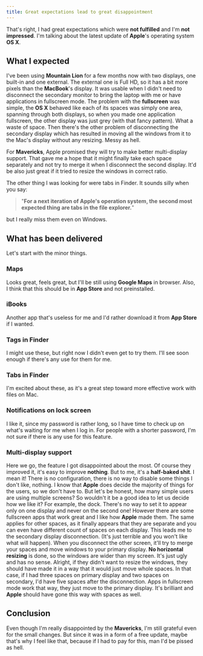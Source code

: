 ```yaml
---
title: Great expectations lead to great disappointment
---
```


That's right, I had great expectations which were **not fulfilled** and I'm **not impressed**. I'm talking about the latest update of **Apple**'s operating system **OS X**.

## What I expected

I've been using **Mountain Lion** for a few months now with two displays, one built-in and one external. The external one is Full HD, so it has a bit more pixels than the **MacBook**'s display. It was usable when I didn't need to disconnect the secondary monitor to bring the laptop with me or have applications in fullscreen mode. The problem with the **fullscreen** was simple, the **OS X** behaved like each of its spaces was simply one area, spanning through both displays, so when you made one application fullscreen, the other display was just grey (with that fancy pattern). What a waste of space. Then there's the other problem of disconnecting the secondary display which has resulted in moving all the windows from it to the Mac's display without any resizing. Messy as hell.

For **Mavericks**, Apple promised they will try to make better multi-display support. That gave me a hope that it might finally take each space separately and not try to merge it when I disconnect the second display. It'd be also just great if it tried to resize the windows in correct ratio.

The other thing I was looking for were tabs in Finder. It sounds silly when you say:

> "**For a next iteration of Apple's operation system, the second most expected thing are tabs in the file explorer.**"

but I really miss them even on Windows.

## What has been delivered

Let's start with the minor things. 

### Maps

Looks great, feels great, but I'll be still using **Google Maps** in browser. Also, I think that this should be in **App Store** and not preinstalled.

### iBooks

Another app that's useless for me and I'd rather download it from **App Store** if I wanted.

### Tags in Finder

I might use these, but right now I didn't even get to try them. I'll see soon enough if there's any use for them for me.

### Tabs in Finder

I'm excited about these, as it's a great step toward more effective work with files on Mac.

### Notifications on lock screen

I like it, since my password is rather long, so I have time to check up on what's waiting for me when I log in. For people with a shorter password, I'm not sure if there is any use for this feature.

### Multi-display support

Here we go, the feature I got disappointed about the most. Of course they improved it, it's easy to improve **nothing**. But to me, it's a **half-baked shit**. I mean it! There is no configuration, there is no way to disable some things I don't like, nothing. I know that **Apple** does decide the majority of things for the users, so we don't have to. But let's be honest, how many simple users are using multiple screens? So wouldn't it be a good idea to let us decide how we like it? For example, the dock. There's no way to set it to appear only on one display and never on the second one! However there are some fullscreen apps that work great and I like how **Apple** made them. The same applies for other spaces, as it finally appears that they are separate and you can even have different count of spaces on each display. This leads me to the secondary display disconnection. (It's just terrible and you won't like what will happen). When you disconnect the other screen, it'll try to merge your spaces and move windows to your primary display. **No horizontal resizing** is done, so the windows are wider than my screen. It's just ugly and has no sense. Alright, if they didn't want to resize the windows, they should have made it in a way that it would just move whole spaces. In that case, if I had three spaces on primary display and two spaces on secondary, I'd have five spaces after the disconnection. Apps in fullscreen mode work that way, they just move to the primary display. It's brilliant and **Apple** should have gone this way with spaces as well.

## Conclusion

Even though I'm really disappointed by the **Mavericks**, I'm still grateful even for the small changes. But since it was in a form of a free update, maybe that's why I feel like that, because if I had to pay for this, man I'd be pissed as hell.
